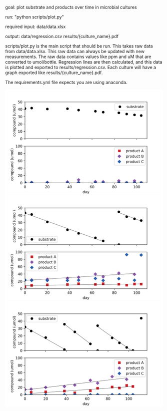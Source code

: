 goal: plot substrate and products over time in microbial cultures

run:
    "python scripts/plot.py"

required input:
    data/data.xlsx

output:
    data/regression.csv
    results/{culture_name}.pdf

scripts/plot.py is the main script that should be run. This takes raw data from
data/data.xlsx. This raw data can always be updated with new measurements.
The raw data contains values like ppm and uM that are converted to umol/bottle.
Regression lines are then calculated, and this data is plotted and exported to
results/regression.csv. Each culture will have a graph exported like
results/{culture_name}.pdf.

The requirements.yml file expects you are using anaconda.

![control plot](/results/control.png "control")
![culture 1 plot](/results/culture_1.png "culture 1")
![culture 2 plot](/results/culture_2.png "culture 2")